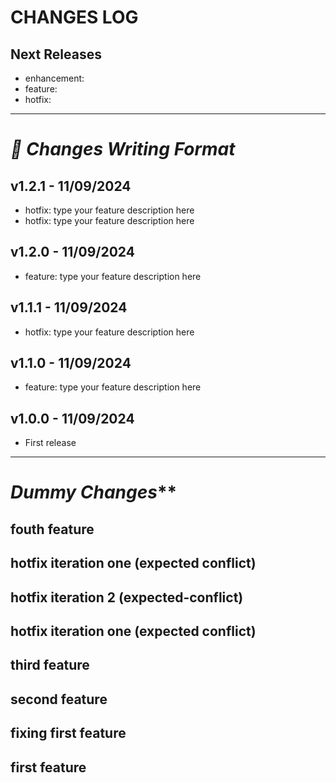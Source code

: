 # CHANGES LOG

## Next Releases
- enhancement: 
- feature:
- hotfix: 
---
# **_📝 Changes Writing Format_**
## v1.2.1 - 11/09/2024
- hotfix: type your feature description here
- hotfix: type your feature description here
## v1.2.0 - 11/09/2024
- feature: type your feature description here
## v1.1.1 - 11/09/2024
- hotfix: type your feature description here
## v1.1.0 - 11/09/2024
- feature: type your feature description here
## v1.0.0 - 11/09/2024
- First release
---
# _Dummy Changes_**
## fouth feature
## hotfix iteration one (expected conflict)
## hotfix iteration 2 (expected-conflict)
## hotfix iteration one (expected conflict)
## third feature
## second feature
## fixing first feature
## first feature